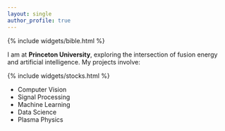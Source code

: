 ```yaml
---
layout: single
author_profile: true
---
```


{% include widgets/bible.html %}

I am at **Princeton University**, exploring the intersection of fusion energy and artificial intelligence. My projects involve:

{% include widgets/stocks.html %}

- Computer Vision
- Signal Processing
- Machine Learning
- Data Science
- Plasma Physics
